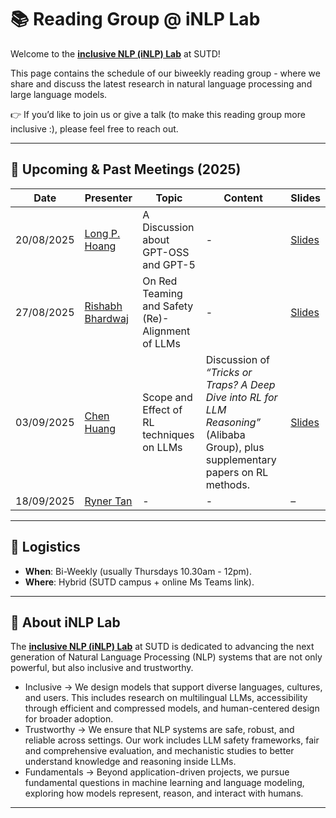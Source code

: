 # 📚 Reading Group @ iNLP Lab

Welcome to the **[inclusive NLP (iNLP) Lab](https://isakzhang.github.io/group.html)** at SUTD!  

This page contains the schedule of our biweekly reading group - where we share and discuss the latest research in natural language processing and large language models.

👉 If you’d like to join us or give a talk (to make this reading group more inclusive :), please feel free to reach out.  

---

## 📅 Upcoming & Past Meetings (2025)

| Date       | Presenter       | Topic                                               | Content                                                                                                          | Slides |
|------------|----------------|----------------------------------------------------|------------------------------------------------------------------------------------------------------------------|--------|
| 20/08/2025 | [Long P. Hoang](https://longhp1618.github.io)  | A Discussion about GPT-OSS and GPT-5               | - | [Slides](https://isaac-lab.sg.larksuite.com/slides/RFULsHrq0lffkMdKennlShiSgki?from=from_copylink) |
| 27/08/2025 | ​​​[​Rishabh Bhardwaj​](https://www.rishabhbhardwaj.info)        | On Red Teaming and Safety (Re)-Alignment of LLMs   | - | [Slides](2.%20Rishabh-SUTD-NLP-LAB_27Aug25.pdf) |
| 03/09/2025 | [Chen Huang](https://www.linkedin.com/in/chen-huang-7297a51ab/)     | Scope and Effect of RL techniques on LLMs          | Discussion of *“Tricks or Traps? A Deep Dive into RL for LLM Reasoning”* (Alibaba Group), plus supplementary papers on RL methods. | [Slides](https://isaac-lab.sg.larksuite.com/slides/Ibs9sBQMSlphIfdj2Mnl963Kg6d?from=from_copylink) |
| 18/09/2025 | [Ryner Tan](https://www.linkedin.com/in/ryner-tan/)      | -                                              | -                                                                                                             | –      |
---


## 📍 Logistics

- **When**: Bi-Weekly (usually Thursdays 10.30am - 12pm).  
- **Where**: Hybrid (SUTD campus + online Ms Teams link).  

---

## 🌟 About iNLP Lab

The **[inclusive NLP (iNLP) Lab](https://isakzhang.github.io/group.html)** at SUTD is dedicated to advancing the next generation of Natural Language Processing (NLP) systems that are not only powerful, but also inclusive and trustworthy.

- Inclusive → We design models that support diverse languages, cultures, and users. This includes research on multilingual LLMs, accessibility through efficient and compressed models, and human-centered design for broader adoption.
- Trustworthy → We ensure that NLP systems are safe, robust, and reliable across settings. Our work includes LLM safety frameworks, fair and comprehensive evaluation, and mechanistic studies to better understand knowledge and reasoning inside LLMs.
- Fundamentals → Beyond application-driven projects, we pursue fundamental questions in machine learning and language modeling, exploring how models represent, reason, and interact with humans.

---
